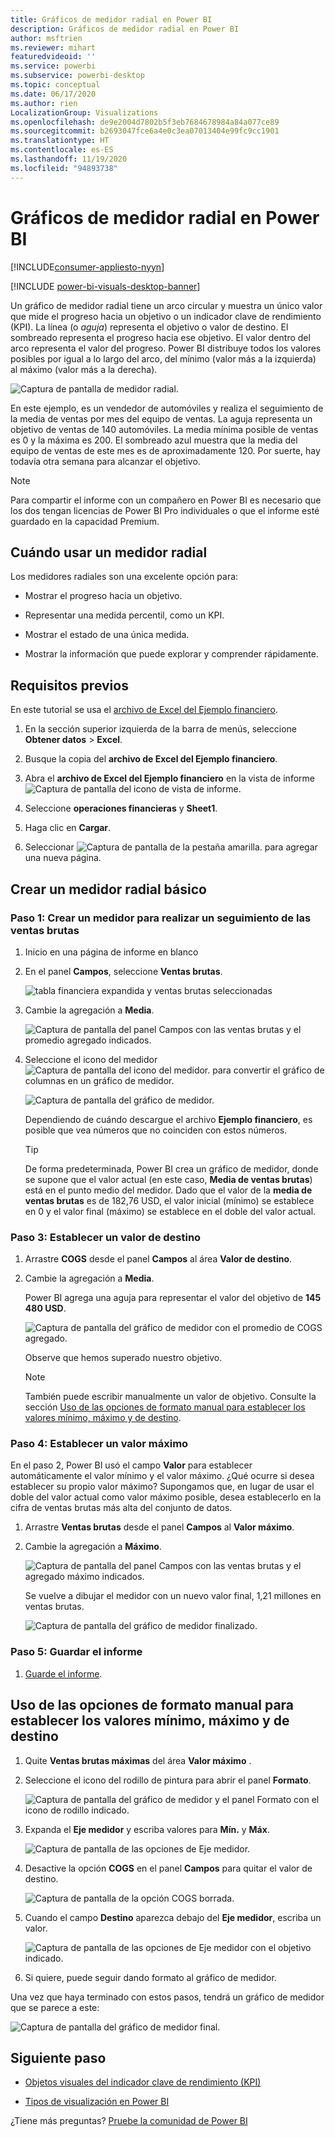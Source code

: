 ```yaml
---
title: Gráficos de medidor radial en Power BI
description: Gráficos de medidor radial en Power BI
author: msftrien
ms.reviewer: mihart
featuredvideoid: ''
ms.service: powerbi
ms.subservice: powerbi-desktop
ms.topic: conceptual
ms.date: 06/17/2020
ms.author: rien
LocalizationGroup: Visualizations
ms.openlocfilehash: de9e2004d7802b5f3eb7684678984a84a077ce89
ms.sourcegitcommit: b2693047fce6a4e0c3ea07013404e99fc9cc1901
ms.translationtype: HT
ms.contentlocale: es-ES
ms.lasthandoff: 11/19/2020
ms.locfileid: "94893738"
---
```

# <a name="radial-gauge-charts-in-power-bi"></a>Gráficos de medidor radial en Power BI

[!INCLUDE[consumer-appliesto-nyyn](../includes/consumer-appliesto-nyyn.md)]

[!INCLUDE [power-bi-visuals-desktop-banner](../includes/power-bi-visuals-desktop-banner.md)]

Un gráfico de medidor radial tiene un arco circular y muestra un único valor que mide el progreso hacia un objetivo o un indicador clave de rendimiento (KPI). La línea (o *aguja*) representa el objetivo o valor de destino. El sombreado representa el progreso hacia ese objetivo. El valor dentro del arco representa el valor del progreso. Power BI distribuye todos los valores posibles por igual a lo largo del arco, del mínimo (valor más a la izquierda) al máximo (valor más a la derecha).

![Captura de pantalla de medidor radial.](media/power-bi-visualization-radial-gauge-charts/gauge-m.png)

En este ejemplo, es un vendedor de automóviles y realiza el seguimiento de la media de ventas por mes del equipo de ventas. La aguja representa un objetivo de ventas de 140 automóviles. La media mínima posible de ventas es 0 y la máxima es 200.  El sombreado azul muestra que la media del equipo de ventas de este mes es de aproximadamente 120. Por suerte, hay todavía otra semana para alcanzar el objetivo.

> [!NOTE]
> Para compartir el informe con un compañero en Power BI es necesario que los dos tengan licencias de Power BI Pro individuales o que el informe esté guardado en la capacidad Premium.

## <a name="when-to-use-a-radial-gauge"></a>Cuándo usar un medidor radial

Los medidores radiales son una excelente opción para:

* Mostrar el progreso hacia un objetivo.

* Representar una medida percentil, como un KPI.

* Mostrar el estado de una única medida.

* Mostrar la información que puede explorar y comprender rápidamente.

## <a name="prerequisites"></a>Requisitos previos

En este tutorial se usa el [archivo de Excel del Ejemplo financiero](https://go.microsoft.com/fwlink/?LinkID=521962).

1. En la sección superior izquierda de la barra de menús, seleccione **Obtener datos** > **Excel**.
   
2. Busque la copia del **archivo de Excel del Ejemplo financiero**.

1. Abra el **archivo de Excel del Ejemplo financiero** en la vista de informe ![Captura de pantalla del icono de vista de informe](media/power-bi-visualization-kpi/power-bi-report-view.png).

1. Seleccione **operaciones financieras** y **Sheet1**.

1. Haga clic en **Cargar**.

1. Seleccionar ![Captura de pantalla de la pestaña amarilla.](media/power-bi-visualization-kpi/power-bi-yellow-tab.png) para agregar una nueva página.



## <a name="create-a-basic-radial-gauge"></a>Crear un medidor radial básico

### <a name="step-1-create-a-gauge-to-track-gross-sales"></a>Paso 1: Crear un medidor para realizar un seguimiento de las ventas brutas

1. Inicio en una página de informe en blanco

1. En el panel **Campos**, seleccione **Ventas brutas**.

   ![tabla financiera expandida y ventas brutas seleccionadas](media/power-bi-visualization-radial-gauge-charts/grosssalesvalue-new.png)

1. Cambie la agregación a **Media**.

   ![Captura de pantalla del panel Campos con las ventas brutas y el promedio agregado indicados.](media/power-bi-visualization-radial-gauge-charts/changetoaverage-new.png)

1. Seleccione el icono del medidor ![Captura de pantalla del icono del medidor.](media/power-bi-visualization-radial-gauge-charts/gaugeicon-new.png) para convertir el gráfico de columnas en un gráfico de medidor.

    ![Captura de pantalla del gráfico de medidor.](media/power-bi-visualization-radial-gauge-charts/gauge-no-target.png)

    Dependiendo de cuándo descargue el archivo **Ejemplo financiero**, es posible que vea números que no coinciden con estos números.

    > [!TIP]
    > De forma predeterminada, Power BI crea un gráfico de medidor, donde se supone que el valor actual (en este caso, **Media de ventas brutas**) está en el punto medio del medidor. Dado que el valor de la **media de ventas brutas** es de 182,76 USD, el valor inicial (mínimo) se establece en 0 y el valor final (máximo) se establece en el doble del valor actual.

### <a name="step-3-set-a-target-value"></a>Paso 3: Establecer un valor de destino

1. Arrastre **COGS** desde el panel **Campos** al área **Valor de destino**.

1. Cambie la agregación a **Media**.

   Power BI agrega una aguja para representar el valor del objetivo de **145 480 USD**.

   ![Captura de pantalla del gráfico de medidor con el promedio de COGS agregado.](media/power-bi-visualization-radial-gauge-charts/gaugeinprogress-new.png)

    Observe que hemos superado nuestro objetivo.

   > [!NOTE]
   > También puede escribir manualmente un valor de objetivo. Consulte la sección [Uso de las opciones de formato manual para establecer los valores mínimo, máximo y de destino](#use-manual-format-options-to-set-minimum-maximum-and-target-values).

### <a name="step-4-set-a-maximum-value"></a>Paso 4: Establecer un valor máximo

En el paso 2, Power BI usó el campo **Valor** para establecer automáticamente el valor mínimo y el valor máximo. ¿Qué ocurre si desea establecer su propio valor máximo? Supongamos que, en lugar de usar el doble del valor actual como valor máximo posible, desea establecerlo en la cifra de ventas brutas más alta del conjunto de datos.

1. Arrastre **Ventas brutas** desde el panel **Campos** al **Valor máximo**.

1. Cambie la agregación a **Máximo**.

   ![Captura de pantalla del panel Campos con las ventas brutas y el agregado máximo indicados.](media/power-bi-visualization-radial-gauge-charts/setmaximum-new.png)

   Se vuelve a dibujar el medidor con un nuevo valor final, 1,21 millones en ventas brutas.

   ![Captura de pantalla del gráfico de medidor finalizado.](media/power-bi-visualization-radial-gauge-charts/power-bi-final-gauge.png)

### <a name="step-5-save-your-report"></a>Paso 5: Guardar el informe

1. [Guarde el informe](../create-reports/service-report-save.md).

## <a name="use-manual-format-options-to-set-minimum-maximum-and-target-values"></a>Uso de las opciones de formato manual para establecer los valores mínimo, máximo y de destino

1. Quite **Ventas brutas máximas** del área **Valor máximo** .

1. Seleccione el icono del rodillo de pintura para abrir el panel **Formato**.

   ![Captura de pantalla del gráfico de medidor y el panel Formato con el icono de rodillo indicado.](media/power-bi-visualization-radial-gauge-charts/power-bi-roller.png)

1. Expanda el **Eje medidor** y escriba valores para **Mín.** y **Máx**.

    ![Captura de pantalla de las opciones de Eje medidor.](media/power-bi-visualization-radial-gauge-charts/power-bi-gauge-axis.png)

1. Desactive la opción **COGS** en el panel **Campos** para quitar el valor de destino.

    ![Captura de pantalla de la opción COGS borrada.](media/power-bi-visualization-radial-gauge-charts/pbi-remove-target.png)

1. Cuando el campo **Destino** aparezca debajo del **Eje medidor**, escriba un valor.

     ![Captura de pantalla de las opciones de Eje medidor con el objetivo indicado.](media/power-bi-visualization-radial-gauge-charts/power-bi-gauge-target.png)

1. Si quiere, puede seguir dando formato al gráfico de medidor.

Una vez que haya terminado con estos pasos, tendrá un gráfico de medidor que se parece a este:

![Captura de pantalla del gráfico de medidor final.](media/power-bi-visualization-radial-gauge-charts/power-bi-final.png)

## <a name="next-step"></a>Siguiente paso

* [Objetos visuales del indicador clave de rendimiento (KPI)](power-bi-visualization-kpi.md)

* [Tipos de visualización en Power BI](power-bi-visualization-types-for-reports-and-q-and-a.md)

¿Tiene más preguntas? [Pruebe la comunidad de Power BI](https://community.powerbi.com/)

